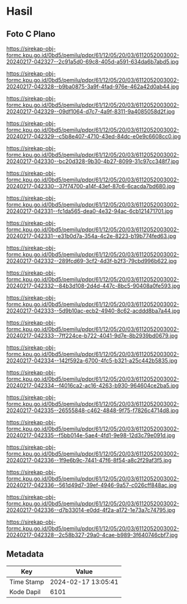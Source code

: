 # Hasil

## Foto C Plano

https://sirekap-obj-formc.kpu.go.id/0bd5/pemilu/pdpr/61/12/05/20/03/6112052003002-20240217-042327--2c91a5d0-69c8-405d-a591-634da6b7abd5.jpg

https://sirekap-obj-formc.kpu.go.id/0bd5/pemilu/pdpr/61/12/05/20/03/6112052003002-20240217-042328--b9ba0875-3a9f-4fad-976e-462a42d0ab44.jpg

https://sirekap-obj-formc.kpu.go.id/0bd5/pemilu/pdpr/61/12/05/20/03/6112052003002-20240217-042329--09df1064-d7c7-4a9f-8311-9a4085058d2f.jpg

https://sirekap-obj-formc.kpu.go.id/0bd5/pemilu/pdpr/61/12/05/20/03/6112052003002-20240217-042329--c5b8e407-4710-43ed-84dc-e0e9c6608cc0.jpg

https://sirekap-obj-formc.kpu.go.id/0bd5/pemilu/pdpr/61/12/05/20/03/6112052003002-20240217-042330--bc20d328-9b30-4b27-8099-31c97cc348f7.jpg

https://sirekap-obj-formc.kpu.go.id/0bd5/pemilu/pdpr/61/12/05/20/03/6112052003002-20240217-042330--37f74700-a14f-43ef-87c6-6cacda7bd680.jpg

https://sirekap-obj-formc.kpu.go.id/0bd5/pemilu/pdpr/61/12/05/20/03/6112052003002-20240217-042331--fc1da565-dea0-4e32-94ac-6cb121471701.jpg

https://sirekap-obj-formc.kpu.go.id/0bd5/pemilu/pdpr/61/12/05/20/03/6112052003002-20240217-042331--e31b0d7a-354a-4c2e-8223-b19b774fed63.jpg

https://sirekap-obj-formc.kpu.go.id/0bd5/pemilu/pdpr/61/12/05/20/03/6112052003002-20240217-042332--289fcd69-3cf2-4d3f-b2f3-79cbd996b622.jpg

https://sirekap-obj-formc.kpu.go.id/0bd5/pemilu/pdpr/61/12/05/20/03/6112052003002-20240217-042332--84b3d108-2d4d-447c-8bc5-90408a0fe593.jpg

https://sirekap-obj-formc.kpu.go.id/0bd5/pemilu/pdpr/61/12/05/20/03/6112052003002-20240217-042333--5d9b10ac-ecb2-4940-8c62-acddd8ba7a44.jpg

https://sirekap-obj-formc.kpu.go.id/0bd5/pemilu/pdpr/61/12/05/20/03/6112052003002-20240217-042333--7ff224ce-b722-4041-9d7e-8b2939bd0679.jpg

https://sirekap-obj-formc.kpu.go.id/0bd5/pemilu/pdpr/61/12/05/20/03/6112052003002-20240217-042334--142f592a-6700-4fc5-b321-a25c442b5835.jpg

https://sirekap-obj-formc.kpu.go.id/0bd5/pemilu/pdpr/61/12/05/20/03/6112052003002-20240217-042334--f4016ca2-ac16-4263-b930-964604ce2ba5.jpg

https://sirekap-obj-formc.kpu.go.id/0bd5/pemilu/pdpr/61/12/05/20/03/6112052003002-20240217-042335--26555848-c462-4848-9f75-f7826c4714d8.jpg

https://sirekap-obj-formc.kpu.go.id/0bd5/pemilu/pdpr/61/12/05/20/03/6112052003002-20240217-042335--f5bb014e-5ae4-4fd1-9e98-12d3c79e091d.jpg

https://sirekap-obj-formc.kpu.go.id/0bd5/pemilu/pdpr/61/12/05/20/03/6112052003002-20240217-042336--1f9e6b9c-7441-47f6-8f54-a8c2f29af3f5.jpg

https://sirekap-obj-formc.kpu.go.id/0bd5/pemilu/pdpr/61/12/05/20/03/6112052003002-20240217-042336--561d49d7-39ef-4946-9a57-c026cff848ac.jpg

https://sirekap-obj-formc.kpu.go.id/0bd5/pemilu/pdpr/61/12/05/20/03/6112052003002-20240217-042336--d7b33014-e0dd-4f2a-a172-1e73a7c74795.jpg

https://sirekap-obj-formc.kpu.go.id/0bd5/pemilu/pdpr/61/12/05/20/03/6112052003002-20240217-042328--2c58b327-29a0-4cae-b989-3f640746cbf7.jpg


## Metadata

| Key        | Value               |
| ---------- | ------------------- |
| Time Stamp | 2024-02-17 13:05:41 |
| Kode Dapil | 6101                |



